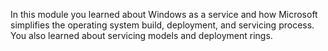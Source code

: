 In this module you learned about Windows as a service and how Microsoft simplifies the operating system build, deployment, and servicing process. You also learned about servicing models and deployment rings.